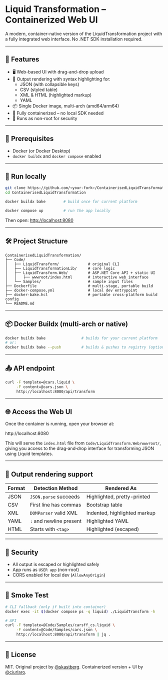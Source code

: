 # Liquid Transformation – Containerized Web UI

A modern, container-native version of the LiquidTransformation project with a fully integrated web interface. No .NET SDK installation required.

---

## 🚀 Features

- 🖥  Web-based UI with drag-and-drop upload
- 🌈 Output rendering with syntax highlighting for:
  - JSON (with collapsible keys)
  - CSV (styled table)
  - XML & HTML (highlighted markup)
  - YAML
- 📦 Single Docker image, multi-arch (amd64/arm64)
- 🐳 Fully containerized – no local SDK needed
- 🔐 Runs as non-root for security

---

## 🧰 Prerequisites

- Docker (or Docker Desktop)
- `docker buildx` and `docker compose` enabled

---

## 🧪 Run locally

```bash
git clone https://github.com/<your-fork>/ContainerisedLiquidTransformation.git
cd ContainerisedLiquidTransformation

docker buildx bake        # build once for current platform

docker compose up         # run the app locally
```

Then open: [http://localhost:8080](http://localhost:8080)

---

## 🛠 Project Structure

```text
ContainerisedLiquidTransformation/
├── Code/
│   ├── LiquidTransform/             # original CLI
│   ├── LiquidTransformationLib/     # core logic
│   ├── LiquidTransform.Web/         # ASP.NET Core API + static UI
│   │   ├── wwwroot/index.html       # interactive web interface
│   └── Samples/                     # sample input files
├── Dockerfile                       # multi-stage, portable build
├── docker-compose.yml               # local dev entrypoint
├── docker-bake.hcl                  # portable cross-platform build config
└── README.md
```

---

## 📦 Docker Buildx (multi-arch or native)

```bash
docker buildx bake                # builds for your current platform
# or:
docker buildx bake --push         # builds & pushes to registry (optional)
```

---

## 📤 API endpoint

```bash
curl -F template=@cars.liquid \
     -F content=@cars.json \
     http://localhost:8080/api/transform
```

---

## 🌐 Access the Web UI

Once the container is running, open your browser at:

http://localhost:8080


This will serve the `index.html` file from `Code/LiquidTransform.Web/wwwroot/`, giving you access to the drag‑and‑drop interface for transforming JSON using Liquid templates.


---

## 👀 Output rendering support

| Format | Detection Method        | Rendered As                  |
|--------|-------------------------|------------------------------|
| JSON   | `JSON.parse` succeeds   | Highlighted, pretty-printed  |
| CSV    | First line has commas   | Bootstrap table              |
| XML    | `DOMParser` valid XML   | Indented, highlighted markup |
| YAML   | `:` and newline present | Highlighted YAML             |
| HTML   | Starts with `<tag>`     | Highlighted (escaped)        |

---

## 🧼 Security
- All output is escaped or highlighted safely
- App runs as `USER app` (non-root)
- CORS enabled for local dev (`AllowAnyOrigin`)

---

## 🧪 Smoke Test

```bash
# CLI fallback (only if built into container)
docker exec -it $(docker compose ps -q liquid) ./LiquidTransform -h

# API
curl -F template=@Code/Samples/carsff_cs.liquid \
     -F content=@Code/Samples/cars.json \
     http://localhost:8080/api/transform | jq .
```

---

## 📄 License

MIT. Original project by [@skastberg](https://github.com/skastberg). Containerized version + UI by [@ciurlaro](https://github.com/ciurlaro).
